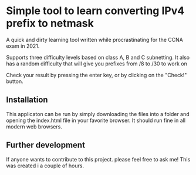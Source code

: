 # Simple tool to learn converting IPv4 prefix to netmask #
A quick and dirty learning tool written while procrastinating for the CCNA exam in 2021.

Supports three difficulty levels based on class A, B and C subnetting.
It also has a random difficulty that will give you prefixes from /8 to /30 to work on

Check your result by pressing the enter key, or by clicking on the "Check!" button.

## Installation ##
This applicaton can be run by simply downloading the files into a folder and opening the index.html file in your favorite browser.
It should run fine in all modern web browsers.

## Further development ##
If anyone wants to contribute to this project. please feel free to ask me! 
This was created i a couple of hours.